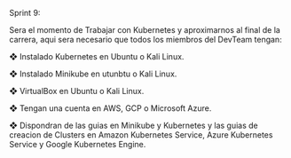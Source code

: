 Sprint 9:

Sera el momento de Trabajar con Kubernetes y aproximarnos al final de la carrera, aqui sera necesario que todos los miembros del DevTeam tengan:

❖ Instalado Kubernetes en Ubuntu o Kali Linux.

❖ Instalado Minikube en utunbtu o Kali Linux.

❖ VirtualBox en Ubuntu o Kali Linux.

❖ Tengan una cuenta en AWS, GCP o Microsoft Azure.

❖ Dispondran de las guias en Minikube y Kubernetes y las guias de creacion de Clusters en Amazon
Kubernetes Service, Azure Kubernetes Service y Google Kubernetes Engine.
